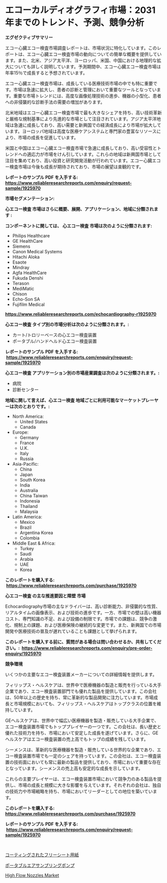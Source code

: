 <p><h1>エコーカルディオグラフィ市場：2031年までのトレンド、予測、競争分析</h1></p><p><strong>エグゼクティブサマリー</strong></p>
<p><p>エコー心臓エコー検査市場調査レポートは、市場状況に特化しています。このレポートは、エコー心臓エコー検査市場の動向についての簡単な概要を提供しています。また、北米、アジア太平洋、ヨーロッパ、米国、中国における地理的な拡大についても詳しく説明しています。予測期間中、エコー心臓エコー検査市場は年率15％で成長すると予想されています。</p><p>エコー心臓エコー検査市場は、成長している医療技術市場の中でも特に重要です。市場は急速に拡大し、患者の診断と管理において重要なツールとなっています。重要な市場トレンドには、高度な画像処理技術の進歩、機器の小型化、患者への非侵襲的な診断手法の需要の増加があります。</p><p>北米地域はエコー心臓エコー検査市場で最も大きなシェアを持ち、高い技術革新と厳格な規制基準により先進的な市場として注目されています。アジア太平洋地域は急速に成長しており、高い需要と新興国での経済成長により市場が拡大しています。ヨーロッパ地域は高度な医療ケアシステムと専門家の豊富なリソースにより、市場の成長を促進しています。</p><p>米国と中国はエコー心臓エコー検査市場で急速に成長しており、高い受容性とトレンドへの適応力が市場をけん引しています。これらの地域は新興国市場として注目を集めており、高い投資と研究開発活動が行われています。エコー心臓エコー検査市場は今後も成長が期待されており、市場の展望は楽観的です。</p></p>
<p><strong>レポートのサンプル PDF を入手する: <a href="https://www.reliableresearchreports.com/enquiry/request-sample/1925970">https://www.reliableresearchreports.com/enquiry/request-sample/1925970</a></strong></p>
<p><strong>市場セグメンテーション:</strong></p>
<p><strong> 心エコー検査 市場はさらに概要、展開、アプリケーション、地域に分類されます :</strong></p>
<p><strong>コンポーネントに関しては、 心エコー検査 市場は次のように分類されます: &nbsp;</strong></p>
<p><ul><li>Philips Healthcare</li><li>GE HealthCare</li><li>Siemens</li><li>Canon Medical Systems</li><li>Hitachi Aloka</li><li>Esaote</li><li>Mindray</li><li>Agfa HealthCare</li><li>Fukuda Denshi</li><li>Terason</li><li>MediMatic</li><li>Chison</li><li>Echo-Son SA</li><li>Fujifilm Medical</li></ul></p>
<p><strong><a href="https://www.reliableresearchreports.com/echocardiography-r1925970">https://www.reliableresearchreports.com/echocardiography-r1925970</a></strong></p>
<p><strong> 心エコー検査 タイプ別の市場分析は次のように分類されます。:</strong></p>
<p><ul><li>カート/トロリーベースの心エコー検査装置</li><li>ポータブル/ハンドヘルド心エコー検査装置</li></ul></p>
<p><strong>レポートのサンプル PDF を入手する: &nbsp;<a href="https://www.reliableresearchreports.com/enquiry/request-sample/1925970">https://www.reliableresearchreports.com/enquiry/request-sample/1925970</a></strong></p>
<p><strong> 心エコー検査 アプリケーション別の市場産業調査は次のように分類されます。:</strong></p>
<p><ul><li>病院</li><li>診断センター</li></ul></p>
<p><strong>地域に関して言えば、心エコー検査 地域ごとに利用可能なマーケットプレーヤーは次のとおりです。:</strong></p>
<p><ul>
    <li>
        North America:
        <ul>
            <li>United States</li>
            <li>Canada</li>
        </ul>
    </li>
    <li>
        Europe:
        <ul>
            <li>Germany</li>
            <li>France</li>
            <li>U.K.</li>
            <li>Italy</li>
            <li>Russia</li>
        </ul>
    </li>
    <li>
        Asia-Pacific:
        <ul>
            <li>China</li>
            <li>Japan</li>
            <li>South Korea</li>
            <li>India</li>
            <li>Australia</li>
            <li>China Taiwan</li>
            <li>Indonesia</li>
            <li>Thailand</li>
            <li>Malaysia</li>
        </ul>
    </li>
    <li>
        Latin America:
        <ul>
            <li>Mexico</li>
            <li>Brazil</li>
            <li>Argentina Korea</li>
            <li>Colombia</li>
        </ul>
    </li>
    <li>
        Middle East & Africa:
        <ul>
            <li>Turkey</li>
            <li>Saudi</li>
            <li>Arabia</li>
            <li>UAE</li>
            <li>Korea</li>
        </ul>
    </li>
    </ul></p>
<p><strong>このレポートを購入する: &nbsp;<a href="https://www.reliableresearchreports.com/purchase/1925970">https://www.reliableresearchreports.com/purchase/1925970</a></strong></p>
<p><strong>心エコー検査 の主な推進要因と障壁 市場</strong></p>
<p><p>Echocardiography市場の主なドライバーは、高い診断能力、非侵襲的な性質、リアルタイムの画像表示、および技術の進歩です。一方、市場での壁は高い機器コスト、専門知識の不足、および設備の制限です。市場での課題は、競争の激化、規制上の課題、および医療保険の継続的な変更です。また、新興国での市場開発や医療技術の普及が遅れていることも課題として挙げられます。</p></p>
<p><strong>このレポートを購入する前に、質問がある場合は問い合わせるか、共有してください。:&nbsp; <a href="https://www.reliableresearchreports.com/enquiry/pre-order-enquiry/1925970">https://www.reliableresearchreports.com/enquiry/pre-order-enquiry/1925970</a></strong></p>
<p><strong>競争環境</strong></p>
<p><p>いくつかの主要なエコー検査装置メーカーについての詳細情報を提供します。</p><p>フィリップス・ヘルスケアは、世界中で医療機器の製造と販売を行っている大手企業であり、エコー検査装置部門でも優れた製品を提供しています。この会社は、50年以上の歴史を持ち、常に革新的な製品開発に注力しています。市場成長と市場規模においても、フィリップス・ヘルスケアはトップクラスの位置を維持しています。</p><p>GEヘルスケアは、世界中で幅広い医療機器を製造・販売している大手企業で、エコー検査装置市場でもトッププレイヤーの一つです。この会社は、長い歴史と優れた技術力を持ち、市場において安定した成長を遂げています。さらに、GEヘルスケアはエコー検査装置の売上高でもトップの成績を残しています。</p><p>シーメンスは、革新的な医療機器を製造・販売している世界的な企業であり、エコー検査装置市場でも一定のシェアを持っています。この会社は、エコー検査装置の技術面においても常に最新の製品を提供しており、市場において重要な存在となっています。シーメンスの売上高も安定的な成長を示しています。</p><p>これらの主要プレイヤーは、エコー検査装置市場において競争力のある製品を提供し、市場の成長と規模に大きな影響を与えています。それぞれの会社は、独自の技術力や市場戦略を持ち、市場においてリーダーとしての地位を築いています。</p></p>
<p><strong>このレポートを購入する: &nbsp; <a href="https://www.reliableresearchreports.com/purchase/1925970">https://www.reliableresearchreports.com/purchase/1925970</a></strong></p>
<p><strong>レポートのサンプル PDF を入手する: &nbsp;<a href="https://www.reliableresearchreports.com/enquiry/request-sample/1925970">https://www.reliableresearchreports.com/enquiry/request-sample/1925970</a></strong><strong></strong></p>
<p>&nbsp;</p>
<p><p><a href="https://medium.com/@peterpatel626/%E3%82%B3%E3%83%BC%E3%83%86%E3%82%A3%E3%83%B3%E3%82%B0%E3%83%95%E3%83%AA%E3%83%BC%E3%82%B7%E3%83%BC%E3%83%88%E3%83%9A%E3%83%BC%E3%83%91%E3%83%BC%E5%B8%82%E5%A0%B4%E3%81%AE%E8%A6%8F%E6%A8%A1%E3%81%A8%E5%B8%82%E5%A0%B4%E5%8B%95%E5%90%91-%E5%AE%8C%E5%85%A8%E3%81%AA%E7%94%A3%E6%A5%AD%E6%A6%82%E8%A6%81-2024%E5%B9%B4%E3%81%8B%E3%82%892031%E5%B9%B4%E3%81%BE%E3%81%A7-397e36b3675f">コーティングされたフリーシート用紙</a></p><p><a href="https://medium.com/@abdulkoss2015/%E6%90%BA%E5%B8%AF%E7%94%A8%E7%A9%BA%E6%B0%97%E3%82%B5%E3%83%B3%E3%83%97%E3%83%AA%E3%83%B3%E3%82%B0%E3%83%9D%E3%83%B3%E3%83%97%E5%B8%82%E5%A0%B4%E8%AA%BF%E6%9F%BB%E3%83%AC%E3%83%9D%E3%83%BC%E3%83%88-%E3%81%9D%E3%81%AE%E6%AD%B4%E5%8F%B2%E3%81%A8%E4%BA%88%E6%B8%AC2024%E5%B9%B4%E3%81%8B%E3%82%892031%E5%B9%B4%E3%81%BE%E3%81%A7-6aac27255f92">ポータブルエアサンプリングポンプ</a></p><p><a href="https://github.com/santosh758595/Market-Research-Report-List-4/blob/main/high-flow-nozzles-market.md">High Flow Nozzles Market</a></p></p>